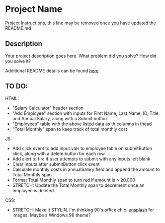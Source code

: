 # Project Name

[Project Instructions](./INSTRUCTIONS.md), this line may be removed once you have updated the README.md

## Description

Your project description goes here. What problem did you solve? How did you solve it?

Additional README details can be found [here](https://github.com/PrimeAcademy/readme-template/blob/master/README.md).

## TO DO:

HTML:
- "Salary Calculator" header section
- "Add Employee" section with inputs for First Name, Last Name, ID, Title, and Annual Salary, along with a Submit button
- "Employees" table with the above listed data as th columns in thead
- "Total Monthly" span to keep track of total monthly cost

JS:
- Add click event to add input.vals to employee table on submitButton click, along with a delete button for each row
- Add alert to fire if user attempts to submit with any inputs left blank
- Clear inputs after submitButton click event
- Calculate monthly costs in annualSalary field and append the amount to Total Monthly span
- Format Total Monthly span to turn red if amount is > 20,000
- STRETCH: Update the Total Monthly span to decrement once an employee is deleted.

CSS: 
- STRETCH: Make it STYLIN. I'm thinking 90's office chic. [unsplash](https://unsplash.com/) for images. Maybe a Windows 98 theme?